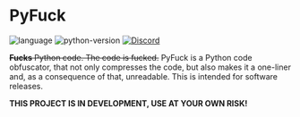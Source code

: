 # PyFuck

![language](https://img.shields.io/badge/language-python-blue?style=flat-square)
![python-version](https://img.shields.io/badge/python-%3E%3D3.5-blue?style=flat-square)
[![Discord](https://img.shields.io/discord/697808612214440057?style=flat-square&logo=discord)](https://discord.gg/XfVQ2KG)

~~**Fucks** Python code. The code is fucked.~~ PyFuck is a Python code
obfuscator, that not only compresses the code, but also makes it a one-liner
and, as a consequence of that, unreadable. This is intended for software
releases.

**THIS PROJECT IS IN DEVELOPMENT, USE AT YOUR OWN RISK!**
